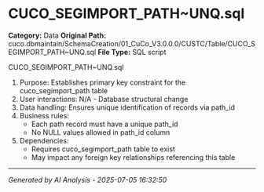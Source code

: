 # CUCO_SEGIMPORT_PATH~UNQ.sql

**Category:** Data
**Original Path:** cuco.dbmaintain/SchemaCreation/01_CuCo_V3.0.0.0/CUSTC/Table/CUCO_SEGIMPORT_PATH~UNQ.sql
**File Type:** SQL script

CUCO_SEGIMPORT_PATH~UNQ.sql
1. Purpose: Establishes primary key constraint for the cuco_segimport_path table
2. User interactions: N/A - Database structural change
3. Data handling: Ensures unique identification of records via path_id
4. Business rules:
   - Each path record must have a unique path_id
   - No NULL values allowed in path_id column
5. Dependencies:
   - Requires cuco_segimport_path table to exist
   - May impact any foreign key relationships referencing this table

---
*Generated by AI Analysis - 2025-07-05 16:32:50*
